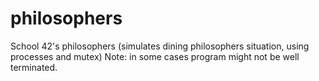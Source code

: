 # philosophers
School 42's philosophers (simulates dining philosophers situation, using processes and mutex)
Note: in some cases program might not be well terminated.
